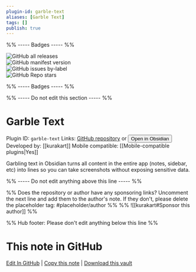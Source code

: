 ```yaml
---
plugin-id: garble-text
aliases: [Garble Text]
tags: []
publish: true
---
```


%% ----- Badges ----- %%

![GitHub all releases](https://img.shields.io/github/downloads/kurakart/garble-text/total?color=573E7A&logo=github&style=for-the-badge)  
![GitHub manifest version](https://img.shields.io/github/manifest-json/v/kurakart/garble-text?color=573E7A&logo=github&style=for-the-badge)  
![GitHub issues by-label](https://img.shields.io/github/issues/kurakart/garble-text/help%20wanted?color=573E7A&logo=github&style=for-the-badge)  
![GitHub Repo stars](https://img.shields.io/github/stars/kurakart/garble-text?color=573E7A&logo=github&style=for-the-badge)

%% ----- Badges ----- %%

%% ----- Do not edit this section ----- %%

# Garble Text

Plugin ID: `garble-text`
Links: [GitHub repository](https://github.com/kurakart/garble-text) or [<button id=HH>Open in Obsidian</button>](obsidian://show-plugin?id=garble-text)
Developed by: [[kurakart]]
Mobile compatible: [[Mobile-compatible plugins|Yes]]

Garbling text in Obsidian turns all content in the entire app (notes, sidebar, etc) into lines so you can take screenshots without exposing sensitive data.

%% ----- Do not edit anything above this line ----- %%

%% Does the repository or author have any sponsoring links? Uncomment the next line and add them to the author's note. If they don't, please delete the placeholder tag: #placeholder/author %%
%% ![[kurakart#Sponsor this author]] %%

%% Hub footer: Please don't edit anything below this line %%

# This note in GitHub

<span class="git-footer">[Edit In GitHub](https://github.dev/obsidian-community/obsidian-hub/blob/main/02%20-%20Community%20Expansions/02.05%20All%20Community%20Expansions/Plugins/garble-text.md "git-hub-edit-note") | [Copy this note](https://raw.githubusercontent.com/obsidian-community/obsidian-hub/main/02%20-%20Community%20Expansions/02.05%20All%20Community%20Expansions/Plugins/garble-text.md "git-hub-copy-note") | [Download this vault](https://github.com/obsidian-community/obsidian-hub/archive/refs/heads/main.zip "git-hub-download-vault") </span>
